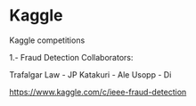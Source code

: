 # Kaggle
Kaggle competitions

1.- Fraud Detection
Collaborators:

Trafalgar Law - JP
Katakuri      - Ale
Usopp         - Di

https://www.kaggle.com/c/ieee-fraud-detection


